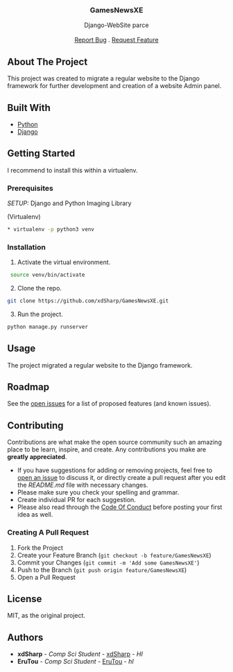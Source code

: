 <br/>
<p align="center">
  <h3 align="center">GamesNewsXE</h3>

  <p align="center">
    Django-WebSite parce
    <br/>
    <br/>
    <a href="https://github.com/xdSharp/GamesNewsXE/issues">Report Bug</a>
    .
    <a href="https://github.com/xdSharp/GamesNewsXE/issues">Request Feature</a>
  </p>
</p>



## About The Project

This project was created to migrate a regular website to the Django framework for further development and creation of a website Admin panel.

## Built With



* [Python](https://www.python.org/)
* [Django](https://www.djangoproject.com/)

## Getting Started

I recommend to install this within a virtualenv.

### Prerequisites

*SETUP:*
Django and
Python Imaging Library

(Virtualenv)
```sh
* virtualenv -p python3 venv
```

### Installation

1. Activate the virtual environment.
```sh
 source venv/bin/activate
```

2. Clone the repo.

```sh
git clone https://github.com/xdSharp/GamesNewsXE.git
```

3. Run the project.

```sh
python manage.py runserver
```

## Usage

The project migrated a regular website to the Django framework.

## Roadmap

See the [open issues](https://github.com/xdSharp/GamesNewsXE/issues) for a list of proposed features (and known issues).

## Contributing

Contributions are what make the open source community such an amazing place to be learn, inspire, and create. Any contributions you make are **greatly appreciated**.
* If you have suggestions for adding or removing projects, feel free to [open an issue](https://github.com/xdSharp/GamesNewsXE/issues/new) to discuss it, or directly create a pull request after you edit the *README.md* file with necessary changes.
* Please make sure you check your spelling and grammar.
* Create individual PR for each suggestion.
* Please also read through the [Code Of Conduct](https://github.com/xdSharp/GamesNewsXE/blob/main/CODE_OF_CONDUCT.md) before posting your first idea as well.

### Creating A Pull Request

1. Fork the Project
2. Create your Feature Branch (`git checkout -b feature/GamesNewsXE`)
3. Commit your Changes (`git commit -m 'Add some GamesNewsXE'`)
4. Push to the Branch (`git push origin feature/GamesNewsXE`)
5. Open a Pull Request

## License

MIT, as the original project.

## Authors

* **xdSharp** - *Comp Sci Student* - [xdSharp](https://github.com/xdSharp) - *HI*
* **EruTou** - *Comp Sci Student* - [EruTou](https://github.com/EruTou) - *hI*


